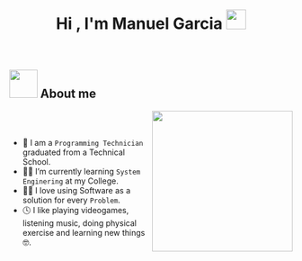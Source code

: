 <!-- ## Hi there 👋-->
<h1 align="center">Hi , I'm Manuel Garcia <img src="https://media.giphy.com/media/hvRJCLFzcasrR4ia7z/giphy.gif" width="35"></h1>



<br>

<!--
**manuDevGH/manuDevGH** is a ✨ _special_ ✨ repository because its `README.md` (this file) appears on your GitHub profile.

Here are some ideas to get you started:

- 🔭 I’m currently working on ...
- 🌱 I’m currently learning ...
- 👯 I’m looking to collaborate on ...
- 🤔 I’m looking for help with ...
- 💬 Ask me about ...
- 📫 How to reach me: ...
- 😄 Pronouns: ...
- ⚡ Fun fact: ...
-->


## <picture><img src = "https://github.com/7oSkaaa/7oSkaaa/blob/main/Images/about_me.gif?raw=true" width = 50px></picture> About me

<picture> <img align="right" src="https://github.com/7oSkaaa/7oSkaaa/blob/main/Images/Right_Side.gif?raw=true" width = 250px></picture>

<br><br>

- :school: I am a `Programming Technician` graduated from a Technical School.
- :student: I’m currently learning `System Enginering` at my College.
- :technologist: I love using Software as a solution for every `Problem`.
- :clock4: I like playing videogames, listening music, doing physical exercise and learning new things:nerd_face:.
<br>
